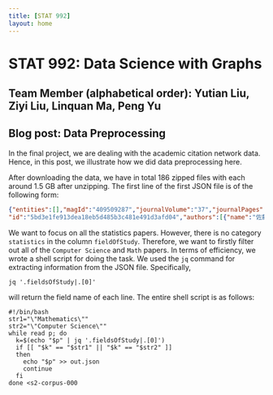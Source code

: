 ```yaml
---
title: [STAT 992]
layout: home
---
```


# STAT 992: Data Science with Graphs

## Team Member (alphabetical order): Yutian Liu, Ziyi Liu, Linquan Ma, Peng Yu 

## Blog post: Data Preprocessing
In the final project, we are dealing with the academic citation network data. Hence, in this post, we illustrate how we did data preprocessing here.

After downloading the data, we have in total 186 zipped files with each around 1.5 GB after unzipping. The first line of the first JSON file is of the following form:

```JSON
{"entities":[],"magId":"409509287","journalVolume":"37","journalPages":"141-145","pmid":"","fieldsOfStudy":["Environmental Science"],"year":1993,"outCitations":[],"s2Url":"https://semanticscholar.org/paper/5bd3e1fe913dea18eb5d485b3c481e491d3afd04","s2PdfUrl":"",
"id":"5bd3e1fe913dea18eb5d485b3c481e491d3afd04","authors":[{"name":"佐藤 正仁","ids":["87354532"]},{"name":"大野 芳和","ids":["108325260"]}],"journalName":"","paperAbstract":"","inCitations":[],"pdfUrls":[],"title":"熱帯地域における農業振興と環境保全 Ｉｖ．農業生産性向上と環境保全 熱帯畑作と環境保全","doi":"","sources":[],"doiUrl":"","venue":""}

```
We want to focus on all the statistics papers. However, there is no category `statistics` in the column `fieldOfStudy`. Therefore, we want to firstly filter out all of the `Computer Science` and `Math` papers. In terms of efficiency, we wrote a shell script for doing the task. We used the `jq` command for extracting information from the JSON file. Specifically, 
```shell
jq '.fieldsOfStudy|.[0]'
```
will return the field name of each line. The entire shell script is as follows:

```shell
#!/bin/bash
str1="\"Mathematics\""
str2="\"Computer Science\""
while read p; do
  k=$(echo "$p" | jq '.fieldsOfStudy|.[0]')
  if [[ "$k" == "$str1" || "$k" == "$str2" ]]
  then
    echo "$p" >> out.json
    continue
  fi
done <s2-corpus-000 

```
